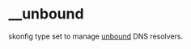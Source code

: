 # __unbound
skonfig type set to manage [unbound](https://www.nlnetlabs.nl/projects/unbound/about/) DNS resolvers.
